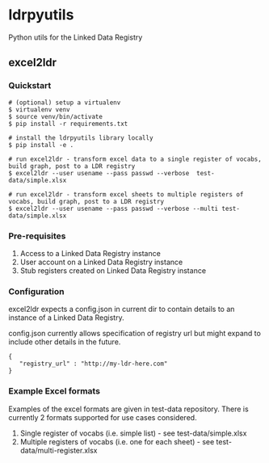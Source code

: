 # ldrpyutils
Python utils for the Linked Data Registry


## excel2ldr

### Quickstart

```
# (optional) setup a virtualenv
$ virtualenv venv
$ source venv/bin/activate
$ pip install -r requirements.txt 

# install the ldrpyutils library locally
$ pip install -e .

# run excel2ldr - transform excel data to a single register of vocabs, build graph, post to a LDR registry
$ excel2ldr --user usename --pass passwd --verbose  test-data/simple.xlsx

# run excel2ldr - transform excel sheets to multiple registers of vocabs, build graph, post to a LDR registry
$ excel2ldr --user usename --pass passwd --verbose --multi test-data/simple.xlsx

```

### Pre-requisites

1. Access to a Linked Data Registry instance
2. User account on a Linked Data Registry instance
3. Stub registers created on Linked Data Registry instance


### Configuration

excel2ldr expects a config.json in current dir to contain details to an instance of a Linked Data Registry.

config.json currently allows specification of registry url but might expand to include other details in the future.
```
{
   "registry_url" : "http://my-ldr-here.com"
}
```

### Example Excel formats

Examples of the excel formats are given in test-data repository. There is currently 2 formats supported for use
cases considered.

1. Single register of vocabs (i.e. simple list) - see test-data/simple.xlsx
2. Multiple registers of vocabs (i.e. one for each sheet) - see test-data/multi-register.xlsx 

